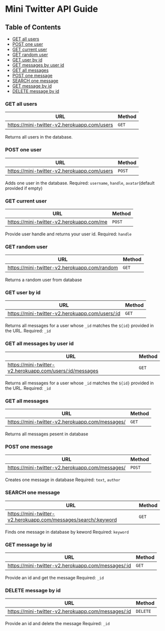 # Mini Twitter API Guide

## Table of Contents

- [GET all users](https://mini-twitter-v2.herokuapp.com/users)
- [POST one user](https://mini-twitter-v2.herokuapp.com/users)
- [GET current user](https://mini-twitter-v2.herokuapp.com/users/me)
- [GET random user](https://mini-twitter-v2.herokuapp.com/users/random)
- [GET user by id](https://mini-twitter-v2.herokuapp.com/users/:id)
- [GET messages by user id](https://mini-twitter-v2.herokuapp.com/users/:id/messages)
- [GET all messages ](https://mini-twitter-v2.herokuapp.com/messages)
- [POST one message](https://mini-twitter-v2.herokuapp.com/messages)
- [SEARCH one message](https://mini-twitter-v2.herokuapp.com/messages/search/:keyword)
- [GET message by id](https://mini-twitter-v2.herokuapp.com/messages/:id)
- [DELETE message by id](https://mini-twitter-v2.herokuapp.com/messages/:id)

### GET all users

| URL                                         | Method |
| ------------------------------------------- | ------ |
| https://mini-twitter-v2.herokuapp.com/users | `GET`  |

Returns all users in the database.

### POST one user

| URL                                         | Method |
| ------------------------------------------- | ------ |
| https://mini-twitter-v2.herokuapp.com/users | `POST` |

Adds one user in the database.
Required: `username`, `handle`, `avatar`(default provided if empty)

### GET current user

| URL                                      | Method |
| ---------------------------------------- | ------ |
| https://mini-twitter-v2.herokuapp.com/me | `POST` |

Provide user handle and returns your user id.
Required: `handle`

### GET random user

| URL                                          | Method |
| -------------------------------------------- | ------ |
| https://mini-twitter-v2.herokuapp.com/random | `GET`  |

Returns a random user from database

### GET user by id

| URL                                             | Method |
| ----------------------------------------------- | ------ |
| https://mini-twitter-v2.herokuapp.com/users/:id | `GET`  |

Returns all messages for a user whose `_id` matches the `${id}` provided in the URL.
Required: `_id`

### GET all messages by user id

| URL                                                      | Method |
| -------------------------------------------------------- | ------ |
| https://mini-twitter-v2.herokuapp.com/users/:id/messages | `GET`  |

Returns all messages for a user whose `_id` matches the `${id}` provided in the URL.
Required: `_id`

### GET all messages

| URL                                             | Method |
| ----------------------------------------------- | ------ |
| https://mini-twitter-v2.herokuapp.com/messages/ | `GET`  |

Returns all messages pesent in database

### POST one message

| URL                                             | Method |
| ----------------------------------------------- | ------ |
| https://mini-twitter-v2.herokuapp.com/messages/ | `POST` |

Creates one message in database
Required: `text`, `author`

### SEARCH one message

| URL                                                            | Method |
| -------------------------------------------------------------- | ------ |
| https://mini-twitter-v2.herokuapp.com/messages/search/:keyword | `GET`  |

Finds one message in database by keword
Required: `keyword`

### GET message by id

| URL                                                | Method |
| -------------------------------------------------- | ------ |
| https://mini-twitter-v2.herokuapp.com/messages/:id | `GET`  |

Provide an id and get the message
Required: `_id`

### DELETE message by id

| URL                                                | Method   |
| -------------------------------------------------- | -------- |
| https://mini-twitter-v2.herokuapp.com/messages/:id | `DELETE` |

Provide an id and delete the message
Required: `_id`
